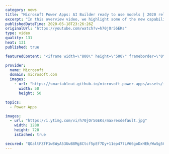 ```yaml
---
category: news
title: "Microsoft Power Apps: AI Builder ready to use models | 2020 release wave 1 overview"
excerpt: "In this overview video, we highlight some of the new capabilities included in the latest update to Microsoft Power Apps, AI Builder ready to use models.     Here are the capabilities covered:   • Entity extraction helps you by identifying and extracting people, dates, places, locations, etc. from text"
publishedDateTime: 2020-05-18T23:26:26Z
originalUrl: "https://youtube.com/watch?v=h70jOr56EKs"
type: video
quality: 131
heat: 131
published: true

featuredContent: "<iframe width=\"800\" height=\"500\" frameborder=\"0\" src=\"https://www.youtube.com/embed/h70jOr56EKs\" allow=\"accelerometer; autoplay; encrypted-media; gyroscope; picture-in-picture\" allowfullscreen></iframe>"

provider:
  name: Microsoft
  domain: microsoft.com
  images:
    - url: "https://smartableai.github.io/microsoft-power-apps/assets/images/organizations/microsoft.com-50x50.jpg"
      width: 50
      height: 50

topics:
  - Power Apps

images:
  - url: "https://i.ytimg.com/vi/h70jOr56EKs/maxresdefault.jpg"
    width: 1280
    height: 720
    isCached: true

secured: "QOaltFZfF1w8WyA53UwB8Mg8Ctcf5pEf7Dy+11ep477LV66goDxHEh/WwSg5Cu72UPpqviL4jgMmZxRneJAny0JUhcWAK/HL39fro1uOVxrfvVsyEHENY7zPS46/YZ5tvFxB4dhUnRlW6zXOOCyowDeGgQz/v8gvyGczCYfwXn0yzYNx/534GlEy6b/BICJIHOKdso7WbjRbr39GJjgKC+ITYSQCvT1Epy8S+i7D2DHTDB056zfzTGmYoUplr4IH3/0hWDoa0wDun7qoLguTidLY4qbrekCJ2Toamf8XTOI7rbte+i34EGH/ok9hGKtYOE6VSYCvr36OKrAAi2XCvdgqmnEr2EJ4z2vcT9wUwARQTyU8M+wWokutBNUQeUKJSwUfvrLHHYcdXCqN5XyCqX6UrcbX709cRs0G1t60RTxraklOFFRchkRIBH/+NT3a;jj8HPLwkEBpbEf2JPG6CQw=="
---
```


